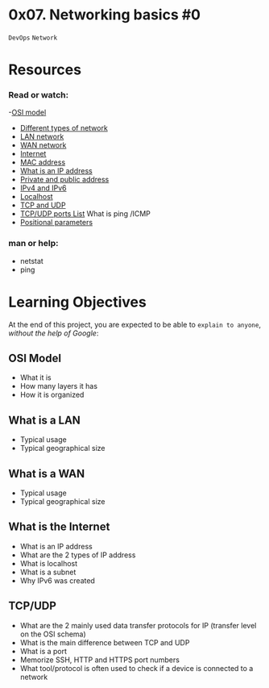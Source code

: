 # 0x07. Networking basics #0
`DevOps` `Network`

# Resources
### Read or watch:

-[OSI model](https://alx-intranet.hbtn.io/rltoken/k2uCsynicuNbu1cAQhXqVQ)
- [Different types of network](https://alx-intranet.hbtn.io/rltoken/XW3ZGm5Ya_a8XVDXcAKT_A)
- [LAN network](https://alx-intranet.hbtn.io/rltoken/en370-Hrwgi_GUvFcg3bKg)
- [WAN network](https://alx-intranet.hbtn.io/rltoken/Ah1EKqnINR85lM4P2WnLSw)
- [Internet](https://alx-intranet.hbtn.io/rltoken/Lwh9xQxFD4dWh5sIApXI1g)
- [MAC address](https://alx-intranet.hbtn.io/rltoken/j-Wp-YRvFTVP04SpIeRzHQ)
- [What is an IP address](https://alx-intranet.hbtn.io/rltoken/HaZZvrmGaQ3U7ZLDYgZb6w)
- [Private and public address](https://alx-intranet.hbtn.io/rltoken/OPJCZYuWSEXLIZOqU9Uc0A)
- [IPv4 and IPv6](https://alx-intranet.hbtn.io/rltoken/M8g-egWLlldTl6Y0QECdwA)
- [Localhost](https://alx-intranet.hbtn.io/rltoken/7lj-zoZQ7xFTkj4MTyos_g)
- [TCP and UDP](https://alx-intranet.hbtn.io/rltoken/uJbs8E9-FyATfsELpmtTIg)
- [TCP/UDP ports List](https://alx-intranet.hbtn.io/rltoken/4PYkqDfOvIZZb9aUPGOOzQ)
What is ping /ICMP
- [Positional parameters](https://alx-intranet.hbtn.io/rltoken/ZbMHH3jmxFhcrbigVy15iw)

### man or help:

- netstat
- ping


# Learning Objectives
At the end of this project, you are expected to be able to `explain to anyone`, *without the help of Google*:

## OSI Model
- What it is
- How many layers it has
- How it is organized

## What is a LAN
- Typical usage
- Typical geographical size

## What is a WAN
- Typical usage
- Typical geographical size

## What is the Internet
- What is an IP address
- What are the 2 types of IP address
- What is localhost
- What is a subnet
- Why IPv6 was created

## TCP/UDP
- What are the 2 mainly used data transfer protocols for IP (transfer level on the OSI schema)
- What is the main difference between TCP and UDP
- What is a port
- Memorize SSH, HTTP and HTTPS port numbers
- What tool/protocol is often used to check if a device is connected to a network

